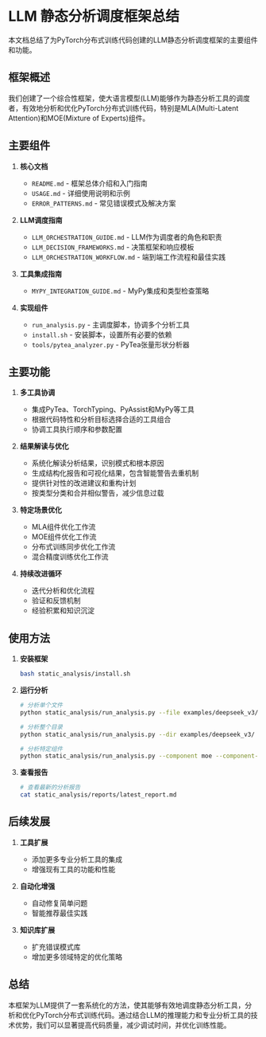 # LLM 静态分析调度框架总结

本文档总结了为PyTorch分布式训练代码创建的LLM静态分析调度框架的主要组件和功能。

## 框架概述

我们创建了一个综合性框架，使大语言模型(LLM)能够作为静态分析工具的调度者，有效地分析和优化PyTorch分布式训练代码，特别是MLA(Multi-Latent Attention)和MOE(Mixture of Experts)组件。

## 主要组件

1. **核心文档**
   - `README.md` - 框架总体介绍和入门指南
   - `USAGE.md` - 详细使用说明和示例
   - `ERROR_PATTERNS.md` - 常见错误模式及解决方案

2. **LLM调度指南**
   - `LLM_ORCHESTRATION_GUIDE.md` - LLM作为调度者的角色和职责
   - `LLM_DECISION_FRAMEWORKS.md` - 决策框架和响应模板
   - `LLM_ORCHESTRATION_WORKFLOW.md` - 端到端工作流程和最佳实践

3. **工具集成指南**
   - `MYPY_INTEGRATION_GUIDE.md` - MyPy集成和类型检查策略

4. **实现组件**
   - `run_analysis.py` - 主调度脚本，协调多个分析工具
   - `install.sh` - 安装脚本，设置所有必要的依赖
   - `tools/pytea_analyzer.py` - PyTea张量形状分析器

## 主要功能

1. **多工具协调**
   - 集成PyTea、TorchTyping、PyAssist和MyPy等工具
   - 根据代码特性和分析目标选择合适的工具组合
   - 协调工具执行顺序和参数配置

2. **结果解读与优化**
   - 系统化解读分析结果，识别模式和根本原因
   - 生成结构化报告和可视化结果，包含智能警告去重机制
   - 提供针对性的改进建议和重构计划
   - 按类型分类和合并相似警告，减少信息过载

3. **特定场景优化**
   - MLA组件优化工作流
   - MOE组件优化工作流
   - 分布式训练同步优化工作流
   - 混合精度训练优化工作流

4. **持续改进循环**
   - 迭代分析和优化流程
   - 验证和反馈机制
   - 经验积累和知识沉淀

## 使用方法

1. **安装框架**
   ```bash
   bash static_analysis/install.sh
   ```

2. **运行分析**
   ```bash
   # 分析单个文件
   python static_analysis/run_analysis.py --file examples/deepseek_v3/test_mla_moe_cpu_simple.py

   # 分析整个目录
   python static_analysis/run_analysis.py --dir examples/deepseek_v3/

   # 分析特定组件
   python static_analysis/run_analysis.py --component moe --component-dir examples/deepseek_v3/
   ```

3. **查看报告**
   ```bash
   # 查看最新的分析报告
   cat static_analysis/reports/latest_report.md
   ```

## 后续发展

1. **工具扩展**
   - 添加更多专业分析工具的集成
   - 增强现有工具的功能和性能

2. **自动化增强**
   - 自动修复简单问题
   - 智能推荐最佳实践

3. **知识库扩展**
   - 扩充错误模式库
   - 增加更多领域特定的优化策略

## 总结

本框架为LLM提供了一套系统化的方法，使其能够有效地调度静态分析工具，分析和优化PyTorch分布式训练代码。通过结合LLM的推理能力和专业分析工具的技术优势，我们可以显著提高代码质量，减少调试时间，并优化训练性能。
